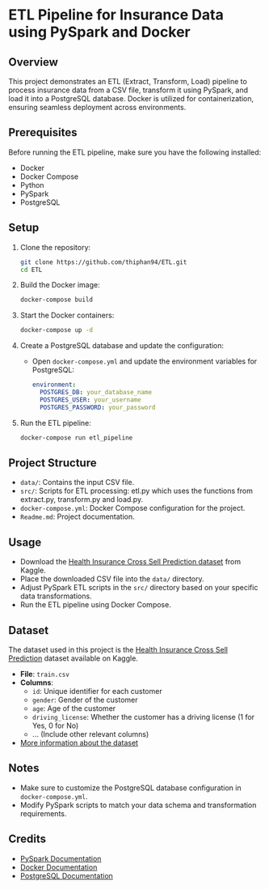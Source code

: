 # ETL Pipeline for Insurance Data using PySpark and Docker

## Overview

This project demonstrates an ETL (Extract, Transform, Load) pipeline to process insurance data from a CSV file, transform it using PySpark, and load it into a PostgreSQL database. Docker is utilized for containerization, ensuring seamless deployment across environments.

## Prerequisites

Before running the ETL pipeline, make sure you have the following installed:

- Docker
- Docker Compose
- Python
- PySpark
- PostgreSQL

## Setup

1. Clone the repository:

    ```bash
    git clone https://github.com/thiphan94/ETL.git
    cd ETL
    ```

2. Build the Docker image:

    ```bash
    docker-compose build
    ```

3. Start the Docker containers:

    ```bash
    docker-compose up -d
    ```

4. Create a PostgreSQL database and update the configuration:

    - Open `docker-compose.yml` and update the environment variables for PostgreSQL:
    
        ```yaml
        environment:
          POSTGRES_DB: your_database_name
          POSTGRES_USER: your_username
          POSTGRES_PASSWORD: your_password
        ```

5. Run the ETL pipeline:

    ```bash
    docker-compose run etl_pipeline
    ```

## Project Structure

- `data/`: Contains the input CSV file.
- `src/`: Scripts for ETL processing: etl.py which uses the functions from extract.py, transform.py and load.py.
- `docker-compose.yml`: Docker Compose configuration for the project.
- `Readme.md`: Project documentation.

## Usage

- Download the [Health Insurance Cross Sell Prediction dataset](https://www.kaggle.com/datasets/anmolkumar/health-insurance-cross-sell-prediction?select=train.csv) from Kaggle.
- Place the downloaded CSV file into the `data/` directory.
- Adjust PySpark ETL scripts in the `src/` directory based on your specific data transformations.
- Run the ETL pipeline using Docker Compose.

## Dataset

The dataset used in this project is the [Health Insurance Cross Sell Prediction](https://www.kaggle.com/datasets/anmolkumar/health-insurance-cross-sell-prediction?select=train.csv) dataset available on Kaggle. 

- **File**: `train.csv`
- **Columns**: 
  - `id`: Unique identifier for each customer
  - `gender`: Gender of the customer
  - `age`: Age of the customer
  - `driving_license`: Whether the customer has a driving license (1 for Yes, 0 for No)
  - ... (Include other relevant columns)
- [More information about the dataset](https://www.kaggle.com/datasets/anmolkumar/health-insurance-cross-sell-prediction/data)

## Notes

- Make sure to customize the PostgreSQL database configuration in `docker-compose.yml`.
- Modify PySpark scripts to match your data schema and transformation requirements.

## Credits

- [PySpark Documentation](https://spark.apache.org/docs/latest/sql-getting-started.html)
- [Docker Documentation](https://docs.docker.com/)
- [PostgreSQL Documentation](https://www.postgresql.org/docs/)
